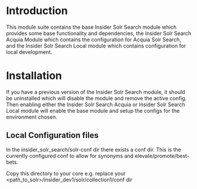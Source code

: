 # Introduction
This module suite contains the base Insider Solr Search module which provides some base functionality and dependencies, the Insider Solr Search Acquia Module which contains the configuration for Acquia Solr Search, and the Insider Solr Search Local module which contains configuration for local development.

# Installation
If you have a previous version of the Insider Solr Search module, it should be uninstalled which will disable the module and remove the active config. Then enabling either the Insider Solr Search Acquia or Insider Solr Search Local module will enable the base module and setup the configs for the environment chosen.

## Local Configuration files
In the insider_solr_search/solr-conf dir there exists a conf dir. This is the currently configured conf to allow for synonyms and elevate/promote/best-bets.

Copy this directory to your core e.g. replace your <path_to_solr>/insider_dev1/solr/collection1/conf dir
